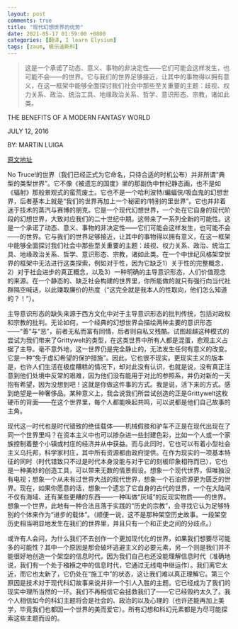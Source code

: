 ```yaml
---
layout: post
comments: true
title: "现代幻想世界的优势"
date: 2021-05-17 01:59:00 +0800
categories: [翻译, I learn Elysium]
tags: [zaum, 极乐迪斯科]
---
```

>这是一个承诺了动态、意义、事物的非决定性——它们可能会这样发生，也可能不会——的世界。它与我们的世界足够接近，让其中的事物得以拥有意义，在这一框架中能够全面探讨我们社会中那些至关重要的主题：歧视、权力关系、政治、统治工具、地缘政治关系、哲学、意识形态、宗教，诸如此类。

THE BENEFITS OF A MODERN FANTASY WORLD

JULY 12, 2016

BY: MARTIN LUIGA

[原文地址][modern-fantasy-world-devblog]

 

No Truce!的世界（我们已经正式为它命名，只待合适的时机公布）并非所谓“典型的类型世界”。它不像《被遗忘的国度》里的那副伪中世纪静态画，也不是如《辐射》那般景观式的蛮荒废土。它也不是一个哈利波特/蝙蝠侠/吸血鬼的幻想世界，后者基本上就是“我们的世界再加上一个秘密的/特别的里世界”。它也并非着迷于技术的蒸汽与赛博的朋克。它是一个现代幻想世界，一个处在它自身的现代阶段的幻想世界，大致对应我们的二十世纪中期。这带来了一系列全新的可能性。这是一个承诺了动态、意义、事物的非决定性——它们可能会这样发生，也可能不会——的世界。它与我们的世界足够接近，让其中的事物得以拥有意义，在这一框架中能够全面探讨我们社会中那些至关重要的主题：歧视、权力关系、政治、统治工具、地缘政治关系、哲学、意识形态、宗教，诸如此类。在一个中世纪风格架空世界的框架中无法进行这类探索，例如对于性，因为它缺乏1）关于性的完整概念，2）对于社会进步的真正概念，以及3）一种明确的主导意识形态，人们价值观念的来源。在一个静态的、缺乏社会构建的世界里，你所能做的就只有强行向当代社群隔空喊话，以此赚取廉价的热度（“这完全就是我本人的性取向，他们怎么知道的？！”）。

主导意识形态的缺失来源于西方文化中对于主导意识形态的批判传统，包括对政权和宗教的批判。无论如何，一个经典的幻想世界会描绘两种主要的意识形态——“善”与“恶”，前者无私而富有同情，后者则自私又残酷。试图超越这种模式的尝试为我们带来了Grittywelt的类型，在这类世界中所有人都是混蛋，悲观主义占据了主导。毫不意外地，这一世界仍是完全静止的，无法发生任何有意义的改变。它是一种“免于虚幻希望的保护措施”。因此，它也很不现实。更现实主义的版本是，也许人们生活在极度糟糕的情况下，却对此没有认识，也就是说，没有真正注意到他们处境中反常的艰难，因为他们没有能用于对比的参照系，并仍对新的一天抱有希望，因为没想到吧！这就是你做这件事的方式。我是说，活下来的方式。感到绝望是一种奢侈品。某种意义上，我会说我们所尝试创造的正是Grittywelt这枚硬币的背面——在这个世界里，每个人都能唤起共鸣，可以说都是他们自己故事的主角。

现代这一时代也是时代错致的绝佳载体——机械假肢和驴车不正是在现代出现在了同一个世界里吗？在资本主义中也可以掺杂进一些封建色彩，比如一个人或一个家族控制着整个小镇或村庄的经济并从中获益。而与此同时，它也可以有着小型社会主义乌托邦，科学家村庄，其中所有资源都由政府提供。在作为现实的一项基本特征的同时（时代错致只不过是时代本身没能与对于它的刻板印象相符而已），它也是一种美妙的创造工具，可以带来无数的情景假设。想象一个现代世界，但唯独没有电视；想象一个从未有过世界大战的现代世界，想象一个石油资源更为匮乏的世界。现在，如果你愿意的话，想象一个遗忘了它自身的古代的世界，一个在大陆间不仅有海域、还有某些更糟的东西——一种叫做“灰域”的反现实物质——的世界。想象一个世界，此地有一种合法且落于实践的“历史的宗教”，会寻找它认为足够特别的个体来作为“进步的载体”。（顺便一说，这不是那种架空历史故事。一段架空历史相当明显地发生在我们的世界里，并且只有一个和正史之间的分歧点。）

或许有人会问，为什么我们不去创作一个更加现代化的世界，如果我们想要尽可能多的可能性？其中一个原因是那会破坏逃避主义的必要元素，另一个则是我们并不能很好地创造一个架空的信息时代，因为我们自己也还没能理解信息时代（准确地说，我们有一个处于襁褓之中的信息时代，它通过无线电中继运作）。我们离它太近，而它也太新了，它仍处在“施工中”的状态，这让我们难以真正理解它。第三个原因是技术对于现代科幻故事来说并非一个引人入胜的主题。它已经成为了我们的现实中理所当然的一环。我们不再相信它会拯救我们了——它已经毁约太久了。我个人相信如今的科幻主题将会是社会的、政治的以及心理的（也许还能再加上美学，毕竟我们也都因一个世界的美而爱它）。所有幻想和科幻元素都是为尽可能探索这些主题而设的。


[modern-fantasy-world-devblog]: https://discoelysium.com/devblog/2016/07/12/benefits-modern-fantasy-world

